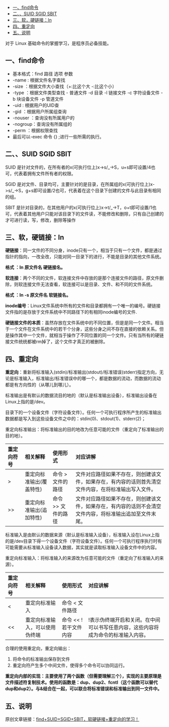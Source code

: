 - [一、find命令](#一find命令)
- [二、、SUID SGID SBIT](#二suid-sgid-sbit)
- [三、软，硬链接：ln](#三软硬链接ln)
- [四、重定向](#四重定向)
- [五、说明](#五说明)

对于 Linux 基础命令的掌握学习，是程序员必备技能。

## 一、find命令
- 基本格式：find 路径 选项 参数
- -name  : 根据文件名字查找
- -size  ：根据文件大小查找（+:比这个大 -:比这个小）
- -type  ：根据文件类型查找    - 普通文件 -d 目录 -l 链接文件 -c 字符设备文件 -b 块设备文件 -p 管道文件
- -uid   : 根据用户的UID查
- -gid   ：根据用户所属组查询
- -nouser ：查询没有所属用户的
- -nogroup：查询没有所属组的
- -perm  ：根据权限查找
- 最后可以-exec 命令 {} \;进行一些所需的执行。

## 二、、SUID SGID SBIT
SUID 是针对文件的，在所有者的x(可执行位上)x->s/_->S，u+s即可设置/4也可，代表着拥有文件所有者的权限。

SGID 是对文件、目录均可，主要针对的是目录，在所属组的x(可执行位上)x->s/_->S，g+s即可设置/2也可，代表着在这个目录下创建的文件与此目录有相同的组。

SBIT 是针对目录的，在其他用户的x(可执行位上)x->t/_->T，o+t即可设置/1也可，代表着其他用户只能对该目录下的文件读，不能修改和删除，只有自己创建的才可进行读，写，修改，删除等操作

## 三、软，硬链接：ln

**硬链接**：同一文件的不同分身，inode只有一个，相当于只有一个文件，都是通过指针的指向，一改全改，只能对同一目录下的进行，不能是目录的其他文件系统。

**格式 ：ln 原文件名 硬链接名。**

**软连接**：两个不同的文件，软连接文件中存放的是那个连接文件的路径，原文件删除，则软连接文件无法查看，软连接可以是目录、文件、和不同的文件系统。

**格式 ：ln -s 原文件名 软链接名。**

**inode编号**：Linux文件系统中所有的文件和目录都拥有一个唯一的编号。硬链接文件指的是存放于文件系统中不同路径下的有相同inode编号的文件.

**硬链接文件的本质**：虽然存放在文件系统中的不同位置，但是是同一个文件。相当于一个文件在文件系统中的若干个分身，这些分身之间不存在直接的依赖关系。但是操作其中一个文件，就相当于操作了不同位置的同一个文件。只有当所有的硬链接文件统统都被rm掉了，这个文件才真正的被删除。

## 四、重定向

**重定向**：重新将标准输入(stdin)/标准输出(stdout)/标准错误(stderr)指定方向，无论是标准输入，标准输出/标准错误中的哪一个，都是数据的流动，而数据的流动都是有方向性的（从哪儿到哪儿）。

标准输出是有默认的数据流目的地的（默认是标准输出设备），标准输出设备在Linux上指的是/dev。

目录下的一个设备文件（字符设备文件）。任何一个可执行程序所产生的标准输出数据都是写入到这些设备文件之中的：stdin(0)、stdout(1)、stderr(2)；

重定向标准输出：将标准输出的目的地改为任意可能的文件（重定向了标准输出的目的地）。

重定向符号|相关解释|使用形式|对应讲解
|:--|:--|:--|:--|
>|重定向标准输出(覆盖特性)|命令 > 文件的路径|文件对应路径如果不存在，则创建该文件，如果存在，有内容的话则首先清空文件内容，在将标准输出写入文件。
>>|重定向标准输出(追加特性)|命令 >> 文件的路径|文件对应路径如果不存在，则创建该文件，如果存在，有内容的话则不会清空文件内容，将标准输出追加至文件末尾。

标准输入是由默认的数据来源（默认是标准输入设备），标准输入设在Linux上指的是/dev目录下得一个设备文件（字符设备文件）。任何一个可执行程序执行时有可能需要从标准输入设备读入数据，其实就是读取标准输入设备文件中的内容。

重定向标准输入：将标准输入的来源改为任意可能的文件（重定向了标准输入的来源）。

重定向符号|相关解释|使用形式|对应讲解
|:--|:--|:--|:--|
<|重定向标准输入|命令 < 文件路径|
<<|重定向标准输入，可以使用伪终端|命令 << ! 若干文件内容|!表示伪终端开启和关闭。在中间可以书写任意内容，这些内容将成为命令的标准输入内容。

合理的使用重定向，重定向输出：

1. 将命令的标准输出保存到文件
2. 重定向符产生多个中间文件，使得多个命令可以协同运行。

**重定向内部的实现：主要使用了两个函数（但需要理解三个），实现的主要原理是文件描述符复制技术。使用的函数是：dup、dup2、fcntl（这个函数可以替代dup和dup2）。与&结合在一起，可以联合将标准错误和标准输出到同一文件中。**

## 五、说明

原创文章链接：[find+SUID+SGID+SBIT，软硬链接+重定向的学习！](https://mp.weixin.qq.com/s?__biz=MzUxMzkyNDk0Ng==&mid=2247483738&idx=1&sn=7e2f006ba4a5c8279b43c223a5301bf9&chksm=f94c8b67ce3b0271ad38a7d926abd6b20546cb7448b2c14381f4d954473bab4c67703877fdd5&scene=21#wechat_redirect)
